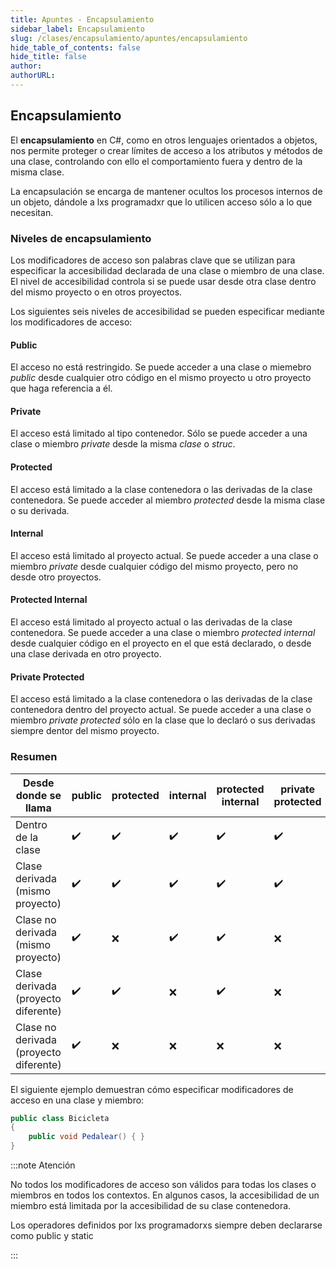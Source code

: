 ```yaml
---
title: Apuntes - Encapsulamiento
sidebar_label: Encapsulamiento
slug: /clases/encapsulamiento/apuntes/encapsulamiento
hide_table_of_contents: false
hide_title: false
author: 
authorURL: 
---
```


## Encapsulamiento

El **encapsulamiento** en C#, como en otros lenguajes orientados a objetos, nos permite proteger o crear límites de acceso a los atributos y métodos de una clase, controlando con ello el comportamiento fuera y dentro de la misma clase.

La encapsulación se encarga de mantener ocultos los procesos internos de un objeto, dándole a lxs programadxr que lo utilicen acceso sólo a lo que necesitan.

### Niveles de encapsulamiento
Los modificadores de acceso son palabras clave que se utilizan para especificar la accesibilidad declarada de una clase o miembro de una clase. El nivel de accesibilidad controla si se puede usar desde otra clase dentro del mismo proyecto o en otros proyectos. 

Los siguientes seis niveles de accesibilidad se pueden especificar mediante los modificadores de acceso:

#### Public
El acceso no está restringido. Se puede acceder a una clase o miemebro *public* desde cualquier otro código en el mismo proyecto u otro proyecto que haga referencia a él.

#### Private
El acceso está limitado al tipo contenedor. Sólo se puede acceder a una clase o miembro *private* desde la misma *clase* o *struc*.

#### Protected
El acceso está limitado a la clase contenedora o las derivadas de la clase contenedora.  Se puede acceder al miembro *protected* desde la misma clase o su derivada.

#### Internal
El acceso está limitado al proyecto actual. Se puede acceder a una clase o miembro *private* desde cualquier código del mismo proyecto, pero no desde otro proyectos.

#### Protected Internal
El acceso está limitado al proyecto actual o las derivadas de la clase contenedora. Se puede acceder a una clase o miembro *protected internal*  desde cualquier código en el proyecto en el que está declarado, o desde una clase derivada en otro proyecto.

#### Private Protected 
El acceso está limitado a la clase contenedora o las derivadas de la clase contenedora dentro del proyecto actual. Se puede acceder a una clase o miembro *private protected* sólo en la clase que lo declaró o sus derivadas siempre dentor del mismo proyecto.

### Resumen

| Desde donde se llama | public | protected | internal | protected internal | private protected | private |
| -------------------- | ------ | --------- | -------- |--  |	--   |   --
Dentro de la clase |   ✔️️  |   ✔️  |   ✔️  |   ✔️  |   ✔️  |   ✔️  |
Clase derivada (mismo proyecto)|	✔️|	✔️|	✔️|	✔️|	✔️|	❌|
Clase no derivada (mismo proyecto)|	✔️|	❌|	✔️|	✔️|	❌|	❌|
Clase derivada (proyecto diferente)	|✔️|	✔️	|❌	|✔️	|❌	|❌|
Clase no derivada (proyecto diferente)|	✔️|	❌	|❌	|❌|	❌|	❌|


El siguiente ejemplo demuestran cómo especificar modificadores de acceso en una clase y miembro:

```csharp
public class Bicicleta
{
    public void Pedalear() { }
}
```

:::note Atención

No todos los modificadores de acceso son válidos para todas los clases o miembros en todos los contextos. En algunos casos, la accesibilidad de un miembro está limitada por la accesibilidad de su clase contenedora.

Los operadores definidos por lxs programadorxs siempre deben declararse como public y static

:::
